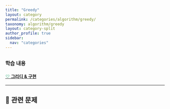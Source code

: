 ```yaml
---
title: "Greedy"
layout: category
permalink: /categories/algorithm/greedy/
taxonomy: algorithm/greedy
layout: category-split
author_profile: true
sidebar:
  nav: "categories"
---
```



##

### 학습 내용

#### <a href="#" data-content="/assets/contents/algorithm/greedy.md"><span style="color: #9bd6bd;">♡</span> 그리디 & 구현 </a>

---

## 📝 관련 문제
